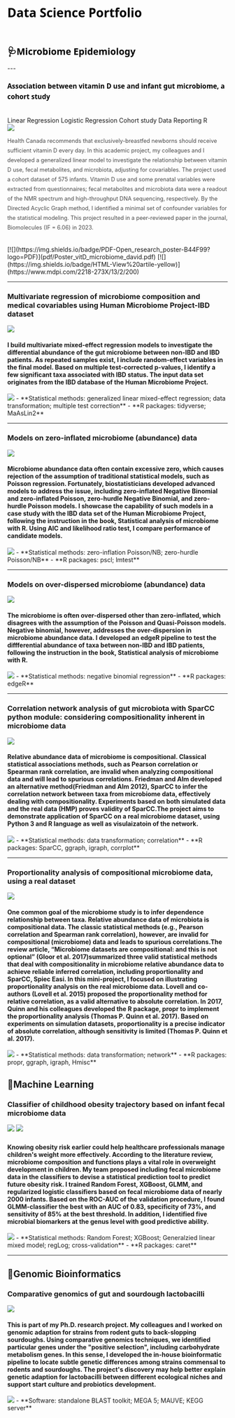 <style>
  .heading1{
    color: black;
    font-weight:bold;
    font-size: 200%;
    font-family: Segoe UI;
    line-height: 24px;
  }
  
  .heading2{
    color: black;
    font-weight:bold;
    font-size: 150%;
    font-family: Segoe UI;
    line-height: 24px;
  }
  
  .heading3{
    color: black;
    font-weight:bold;
    font-size: 110%;
    font-family: Segoe UI;
    line-height: 24px;
  }
 
  p {
    line-height: 22px; 
    color:#494949; 
    font-weight:normal;
    font-size: 90%;
    font-famiy:Georgia;
  }
  
</style>
<br/>
<h1 id="identifier" class="heading1">
  Data Science Portfolio 
</h1>

<br/>

<h2 id="identifier" class="heading2">
  🩺Microbiome Epidemiology
</h2>
--- 
<h3 id="identifier" class="heading3">
  Association between vitamin D use and infant gut microbiome, a cohort study
</h3> 
<br/>
<link rel="stylesheet" href="https://cdn.jsdelivr.net/npm/bulma@0.9.4/css/bulma.min.css">
<div class="tags">
  <span class="tag is-warning is-light">Linear Regression</span>
  <span class="tag is-warning is-light">Logistic Regression</span>
  <span class="tag is-warning is-light">Cohort study</span>
  <span class="tag is-warning is-light">Data Reporting</span>
  <span class="tag is-warning is-light">R</span>
</div>  



<img src="images/model_infant_vitd.jpg"/>

<p id="identifier" class="p">
Health Canada recommends that exclusively-breastfed newborns should receive sufficient vitamin D every day. In this academic project, my colleagues and I developed a generalized linear model to investigate the relationship between vitamin D use, fecal metabolites, and microbiota, adjusting for covariables. The project used a cohort dataset of 575 infants. Vitamin D use and some prenatal variables were extracted from questionnaires; fecal metabolites and microbiota data were a readout of the NMR spectrum and high-throughput DNA sequencing, respectively. By the Directed Acyclic Graph method, I identified a minimal set of confounder variables for the statistical modeling. This project resulted in a peer-reviewed paper in the journal, Biomolecules (IF = 6.06) in 2023.
</p>
<br/>
[![](https://img.shields.io/badge/PDF-Open_research_poster-B44F99?logo=PDF)](pdf/Poster_vitD_microbiome_david.pdf) 
[![](https://img.shields.io/badge/HTML-View%20artile-yellow)](https://www.mdpi.com/2218-273X/13/2/200)

---
### Multivariate regression of microbiome composition and medical covariables using Human Microbiome Project-IBD dataset 
[![](https://img.shields.io/badge/GitHub-View_on_GitHub-1182C3?logo=GitHub)](html/maaslin2-IBD-microbiome.html) 
#### I build multivariate mixed-effect regression models to investigate the differential abundance of the gut microbiome between non-IBD and IBD patients. As repeated samples exist, I include random-effect variables in the final model. Based on multiple test-corrected p-values, I identify a few significant taxa associated with IBD status. The input data set originates from the IBD database of the Human Microbiome Project. 
<img src="images/image_multi-regression_david.png?raw=false"/>
- **Statistical methods: generalized linear mixed-effect regression; data transformation; multiple test correction**
- **R packages: tidyverse; MaAsLin2**

---
### Models on zero-inflated microbiome (abundance) data
[![](https://img.shields.io/badge/GitHub-View_on_GitHub-0476D0?logo=GitHub)](html/zero-inflated-models-mcirobiome.html) 
#### Microbiome abundance data often contain excessive zero, which causes rejection of the assumption of traditional statistical models, such as Poisson regression. Fortunately, biostatisticians developed advanced models to address the issue, including zero-inflated Negative Binomial and zero-inflated Poisson, zero-hurdle Negative Binomial, and zero-hurdle Poisson models. I showcase the capability of such models in a case study with the IBD data set of the Human Microbiome Project, following the instruction in the book, Statistical analysis of microbiome with R. Using AIC and likelihood ratio test, I compare performance of candidate models. 
<img src="images/image_zero-inflate_david.png?raw=false"/> 
- **Statistical methods: zero-inflation Poisson/NB; zero-hurdle Poisson/NB**
- **R packages: pscl; lmtest**

---
### Models on over-dispersed microbiome (abundance) data
[![](https://img.shields.io/badge/GitHub-View_on_GitHub-0476D0?logo=GitHub)](html/overdisp-zeroinflate-model.html) 
#### The microbiome is often over-dispersed other than zero-inflated, which disagrees with the assumption of the Poisson and Quasi-Poisson models. Negative binomial, however, addresses the over-dispersion in microbiome abundance data. I developed an edgeR pipeline to test the diffferential abundance of taxa between non-IBD and IBD patients, following the instruction in the book, Statistical analysis of microbiome with R.
<img src="images/image_overdispersion_david.png?raw=false"/> 
- **Statistical methods: negative binomial regression**
- **R packages: edgeR**

---
### Correlation network analysis of gut microbiota with SparCC python module: considering compositionality inherent in microbiome data
[![](https://img.shields.io/badge/GitHub-View_on_GitHub-0476D0?logo=GitHub)](https://davidzhao1015.github.io/sparcc-relative-corr2/#1_install_package)
#### Relative abundance data of microbiome is compositional. Classical statistical associations methods, such as Pearson correlation or Spearman rank correlation, are invalid when analyzing compositional data and will lead to spurious correlations. Friedman and Alm developed an alternative method(Friedman and Alm 2012), SparCC to infer the correlation network between taxa from microbiome data, effectively dealing with compositionality. Experiments based on both simulated data and the real data (HMP) proves validity of SparCC.The project aims to demonstrate application of SparCC on a real microbiome dataset, using Python 3 and R language as well as visulaizatoin of the network. 
<img src="images/sparcc_git_profile.jpg"/> 
- **Statistical methods: data transformation; correlation**
- **R packages: SparCC, ggraph, igraph, corrplot**

---
### Proportionality analysis of compositional microbiome data, using a real dataset
[![](https://img.shields.io/badge/GitHub-View_on_GitHub-0476D0?logo=GitHub)](https://davidzhao1015.github.io/association_analysis_compositional/)
#### One common goal of the microbiome study is to infer dependence relationship between taxa. Relative abundance data of microbiota is compositional data. The classic statistical methods (e.g., Pearson correlation and Spearman rank correlation), however, are invalid for compositional (microbiome) data and leads to spurious correlations.The review article, “Microbiome datasets are compositional: and this is not optional” (Gloor et al. 2017)summarized three valid statistical methods that deal with compositionality in microbiome relative abundance data to achieve reliable inferred correlation, including proportionality and SparCC, Spiec Easi. In this mini-project, I focused on illustrating proportionality analysis on the real microbiome data. Lovell and co-authors (Lovell et al. 2015) proposed the proportionality method for relative correlation, as a valid alternative to absolute correlation. In 2017, Quinn and his colleagues developed the R package, propr to implement the proportionality analysis (Thomas P. Quinn et al. 2017). Based on experiments on simulation datasets, proportionality is a precise indicator of absolute correlation, although sensitivity is limited (Thomas P. Quinn et al. 2017).
<img src="images/propr_profile.jpg"/> 
- **Statistical methods: data transformation; network**
- **R packages: propr, ggraph, igraph, Hmisc** 


## 🤖Machine Learning 
### Classifier of childhood obesity trajectory based on infant fecal microbiome data 
[![](https://img.shields.io/badge/PDF-Open_presentation_slides-C6466B?logo=PDF)](pdf/PPT_predict-child-obesity_davidzhao.pdf)
[![](https://img.shields.io/badge/GitHub-View_on_GitHub-0476D0?logo=GitHub)](https://github.com/davidzhao1015/infant_microbiota_predict_obesity/blob/main/bmi_traj_pred_infant_microbiota.Rmd) 
#### Knowing obesity risk earlier could help healthcare professionals manage children's weight more effectively. According to the literature review, microbiome composition and functions plays a vital role in overweight development in children. My team proposed including fecal microbiome data in the classifiers to devise a statistical prediction tool to predict future obesity risk. I trained Random Forest, XGBoost, GLMM, and regularized logistic classifiers based on fecal microbiome data of nearly 2000 infants. Based on the ROC-AUC of the validation procedure, I found GLMM-classifier the best with an AUC of 0.83, specificity of 73%, and sensitivity of 85% at the best threshold. In addition, I identified five microbial biomarkers at the genus level with good predictive ability. 
<img src="images/fig3_proj1.png?raw=false"/>
- **Statistical methods: Random Forest; XGBoost; Generalzied linear mixed model; regLog; cross-validation**
- **R packages: caret**

---

## 🧬Genomic Bioinformatics
### Comparative genomics of gut and sourdough lactobacilli 
[![](https://img.shields.io/badge/PDF-Open_presentation_slides-C6466B?logo=PDF)](pdf/PPT_phd_david.pdf)  
#### This is part of my Ph.D. research project. My colleagues and I worked on genomic adaption for strains from rodent guts to back-slopping sourdoughs. Using comparative genomics techniques, we identified particular genes under the "positive selection", including carbohydrate metabolism genes. In this sense, I developed the in-house bioinformatic pipeline to locate subtle genetic differences among strains commensal to rodents and sourdoughs. The project's discovery may help better explain genetic adaption for lactobacilli between different ecological niches and support start culture and probiotics development. 
<img src="images/image_comparative-genomics.png?raw=false"/>
- **Software: standalone BLAST toolkit; MEGA 5; MAUVE; KEGG server**


